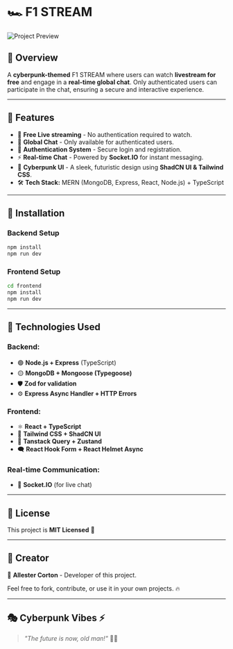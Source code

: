 # 🏎️ F1 STREAM

![Project Preview](./preview.png)

## 🚀 Overview

A **cyberpunk-themed** F1 STREAM where users can watch **livestream for free** and engage in a **real-time global chat**. Only authenticated users can participate in the chat, ensuring a secure and interactive experience.

---

## 🌌 Features

- 🎥 **Free Live streaming** - No authentication required to watch.
- 💬 **Global Chat** - Only available for authenticated users.
- 🔐 **Authentication System** - Secure login and registration.
- ⚡ **Real-time Chat** - Powered by **Socket.IO** for instant messaging.
- 🎨 **Cyberpunk UI** - A sleek, futuristic design using **ShadCN UI & Tailwind CSS**.
- 🛠 **Tech Stack:** MERN (MongoDB, Express, React, Node.js) + TypeScript

---

## 📂 Installation

### **Backend Setup**

```sh
npm install
npm run dev
```

### **Frontend Setup**

```sh
cd frontend
npm install
npm run dev
```

---

## 🔗 Technologies Used

### **Backend:**

- 🟢 **Node.js + Express** (TypeScript)
- 🟡 **MongoDB + Mongoose (Typegoose)**
- 🛡️ **Zod for validation**
- ⚙️ **Express Async Handler + HTTP Errors**

### **Frontend:**

- ⚛️ **React + TypeScript**
- 🎨 **Tailwind CSS + ShadCN UI**
- 🔄 **Tanstack Query + Zustand**
- 🗨 **React Hook Form + React Helmet Async**

### **Real-time Communication:**

- 📡 **Socket.IO** (for live chat)

---

## 📜 License

This project is **MIT Licensed** 📝

---

## 👤 Creator

🚀 **Allester Corton** - Developer of this project.

Feel free to fork, contribute, or use it in your own projects. 🔥

---

## 🎭 Cyberpunk Vibes ⚡

> _"The future is now, old man!"_ 🦾🔥
